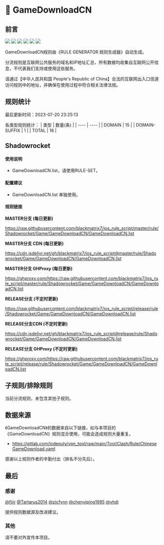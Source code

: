 # 🧸 GameDownloadCN

## 前言

![](https://shields.io/badge/-移除重复规则-ff69b4) ![](https://shields.io/badge/-DOMAIN与DOMAIN--SUFFIX合并-green) ![](https://shields.io/badge/-DOMAIN--SUFFIX间合并-critical) ![](https://shields.io/badge/-DOMAIN与DOMAIN--KEYWORD合并-9cf) ![](https://shields.io/badge/-DOMAIN--SUFFIX与DOMAIN--KEYWORD合并-blue) ![](https://shields.io/badge/-IP--CIDR(6)合并-blueviolet) 

GameDownloadCN规则由《RULE GENERATOR 规则生成器》自动生成。

分流规则是互联网公共服务的域名和IP地址汇总，所有数据均收集自互联网公开信息，不代表我们支持或使用这些服务。

请通过【中华人民共和国 People's Republic of China】合法的互联网出入口信道访问规则中的地址，并确保在使用过程中符合相关法律法规。

## 规则统计

最后更新时间：2023-07-20 23:25:13

各类型规则统计：
| 类型 | 数量(条)  | 
| ---- | ----  |
| DOMAIN | 15  | 
| DOMAIN-SUFFIX | 1  | 
| TOTAL | 16  | 


## Shadowrocket 

#### 使用说明
- GameDownloadCN.list，请使用RULE-SET。

#### 配置建议
- GameDownloadCN.list 单独使用。

#### 规则链接
**MASTER分支 (每日更新)**

https://raw.githubusercontent.com/blackmatrix7/ios_rule_script/master/rule/Shadowrocket/Game/GameDownloadCN/GameDownloadCN.list

**MASTER分支 CDN (每日更新)**

https://cdn.jsdelivr.net/gh/blackmatrix7/ios_rule_script@master/rule/Shadowrocket/Game/GameDownloadCN/GameDownloadCN.list

**MASTER分支 GHProxy (每日更新)**

https://ghproxy.com/https://raw.githubusercontent.com/blackmatrix7/ios_rule_script/master/rule/Shadowrocket/Game/GameDownloadCN/GameDownloadCN.list

**RELEASE分支 (不定时更新)**

https://raw.githubusercontent.com/blackmatrix7/ios_rule_script/release/rule/Shadowrocket/Game/GameDownloadCN/GameDownloadCN.list

**RELEASE分支CDN (不定时更新)**

https://cdn.jsdelivr.net/gh/blackmatrix7/ios_rule_script@release/rule/Shadowrocket/Game/GameDownloadCN/GameDownloadCN.list

**RELEASE分支 GHProxy (不定时更新)**

https://ghproxy.com/https://raw.githubusercontent.com/blackmatrix7/ios_rule_script/release/rule/Shadowrocket/Game/GameDownloadCN/GameDownloadCN.list

## 子规则/排除规则


当前分流规则，未包含其他子规则。

## 数据来源

《GameDownloadCN》的数据来自以下链接，如与本项目的《GameDownloadCN》规则混合使用，可能会造成规则大量重复。

- https://gitlab.com/lodepuly/vpn_tool/raw/main/Tool/Clash/Rule/ChineseGameDownload.yaml


感谢以上规则作者的辛勤付出（排名不分先后）。

## 最后

### 感谢

[@fiiir](https://github.com/fiiir) [@Tartarus2014](https://github.com/Tartarus2014) [@zjcfynn](https://github.com/zjcfynn) [@chenyiping1995](https://github.com/chenyiping1995) [@vhdj](https://github.com/vhdj)

提供规则数据源及改进建议。

### 其他

请不要对外宣传本项目。